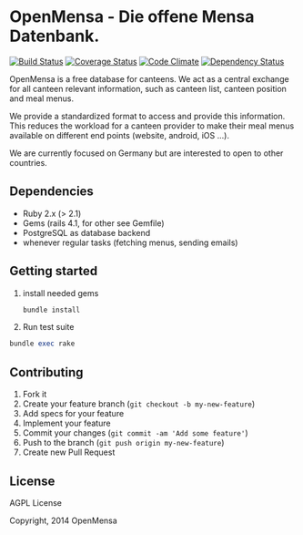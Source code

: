 # OpenMensa - Die offene Mensa Datenbank.

[![Build Status](http://img.shields.io/travis/openmensa/openmensa/master.svg)](https://travis-ci.org/openmensa/openmensa) [![Coverage Status](http://img.shields.io/coveralls/openmensa/openmensa/master.svg)](https://coveralls.io/r/openmensa/openmensa) [![Code Climate](http://img.shields.io/codeclimate/github/openmensa/openmensa.svg)](https://codeclimate.com/github/openmensa/openmensa) [![Dependency Status](http://img.shields.io/gemnasium/openmensa/openmensa.svg)](https://gemnasium.com/openmensa/openmensa)


OpenMensa is a free database for canteens. We act as a central exchange for all canteen relevant information, such as canteen list, canteen position and meal menus.

We provide a standardized format to access and provide this information. This reduces the workload for a canteen provider to make their meal menus available on different end points (website, android, iOS ...).

We are currently focused on Germany but are interested to open to other countries.


## Dependencies

* Ruby 2.x (> 2.1)
* Gems (rails 4.1, for other see Gemfile)
* PostgreSQL as database backend
* whenever regular tasks (fetching menus, sending emails)


## Getting started

1. install needed gems

   ```ruby
   bundle install
   ```

2. Run test suite

  ```ruby
  bundle exec rake
  ```


## Contributing

1. Fork it
2. Create your feature branch (`git checkout -b my-new-feature`)
4. Add specs for your feature
5. Implement your feature
6. Commit your changes (`git commit -am 'Add some feature'`)
7. Push to the branch (`git push origin my-new-feature`)
8. Create new Pull Request



## License

AGPL License

Copyright, 2014 OpenMensa
